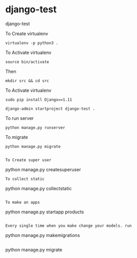 # django-test
django-test

To Create virtualenv
```
virtualenv -p python3 .
```

To Activate virtualenv
```
source bin/activate
```
Then

```
mkdir src && cd src
```

To Activate virtualenv
```
sudo pip install Django==1.11
```

```
django-admin startproject django-test .
```
To run server

```
python manage.py runserver
```

To migrate

```
python manage.py migrate
```

```

To Create super user

```
python manage.py createsuperuser

```
To collect static

```
python manage.py collectstatic
```

To make an apps

```
python manage.py startapp products
```

Every single time when you make change your models. run

```
python manage.py makemigrations
```

```
python manage.py migrate
```